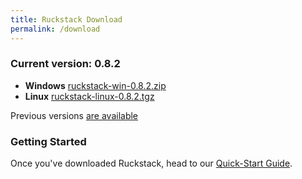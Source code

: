 ```yaml
---
title: Ruckstack Download
permalink: /download
---
```


### Current version: 0.8.2

- **Windows** [ruckstack-win-0.8.2.zip](https://github.com/ruckstack/ruckstack/releases/download/v0.8.2/ruckstack-win-0.8.2.zip)
- **Linux**  [ruckstack-linux-0.8.2.tgz](https://github.com/ruckstack/ruckstack/releases/download/v0.8.2/ruckstack-linux-0.8.2.tgz)

Previous versions [are available](https://github.com/ruckstack/ruckstack/releases) 

### Getting Started

Once you've downloaded Ruckstack, head to our [Quick-Start Guide](/quickstart). 


